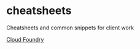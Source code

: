 # cheatsheets

Cheatsheets and common snippets for client work

[Cloud Foundry](./cloud-foundry.md)
